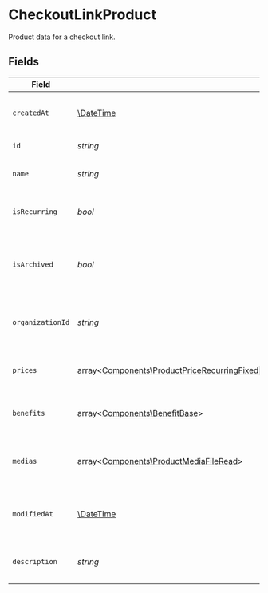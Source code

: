# CheckoutLinkProduct

Product data for a checkout link.


## Fields

| Field                                                                                                                                                                                                                                                                           | Type                                                                                                                                                                                                                                                                            | Required                                                                                                                                                                                                                                                                        | Description                                                                                                                                                                                                                                                                     |
| ------------------------------------------------------------------------------------------------------------------------------------------------------------------------------------------------------------------------------------------------------------------------------- | ------------------------------------------------------------------------------------------------------------------------------------------------------------------------------------------------------------------------------------------------------------------------------- | ------------------------------------------------------------------------------------------------------------------------------------------------------------------------------------------------------------------------------------------------------------------------------- | ------------------------------------------------------------------------------------------------------------------------------------------------------------------------------------------------------------------------------------------------------------------------------- |
| `createdAt`                                                                                                                                                                                                                                                                     | [\DateTime](https://www.php.net/manual/en/class.datetime.php)                                                                                                                                                                                                                   | :heavy_check_mark:                                                                                                                                                                                                                                                              | Creation timestamp of the object.                                                                                                                                                                                                                                               |
| `id`                                                                                                                                                                                                                                                                            | *string*                                                                                                                                                                                                                                                                        | :heavy_check_mark:                                                                                                                                                                                                                                                              | The ID of the product.                                                                                                                                                                                                                                                          |
| `name`                                                                                                                                                                                                                                                                          | *string*                                                                                                                                                                                                                                                                        | :heavy_check_mark:                                                                                                                                                                                                                                                              | The name of the product.                                                                                                                                                                                                                                                        |
| `isRecurring`                                                                                                                                                                                                                                                                   | *bool*                                                                                                                                                                                                                                                                          | :heavy_check_mark:                                                                                                                                                                                                                                                              | Whether the product is a subscription tier.                                                                                                                                                                                                                                     |
| `isArchived`                                                                                                                                                                                                                                                                    | *bool*                                                                                                                                                                                                                                                                          | :heavy_check_mark:                                                                                                                                                                                                                                                              | Whether the product is archived and no longer available.                                                                                                                                                                                                                        |
| `organizationId`                                                                                                                                                                                                                                                                | *string*                                                                                                                                                                                                                                                                        | :heavy_check_mark:                                                                                                                                                                                                                                                              | The ID of the organization owning the product.                                                                                                                                                                                                                                  |
| `prices`                                                                                                                                                                                                                                                                        | array<[Components\ProductPriceRecurringFixed\|Components\ProductPriceRecurringCustom\|Components\ProductPriceRecurringFree\|Components\ProductPriceOneTimeFixed\|Components\ProductPriceOneTimeCustom\|Components\ProductPriceOneTimeFree](../../Models/Components/ProductPrice.md)> | :heavy_check_mark:                                                                                                                                                                                                                                                              | List of prices for this product.                                                                                                                                                                                                                                                |
| `benefits`                                                                                                                                                                                                                                                                      | array<[Components\BenefitBase](../../Models/Components/BenefitBase.md)>                                                                                                                                                                                                         | :heavy_check_mark:                                                                                                                                                                                                                                                              | List of benefits granted by the product.                                                                                                                                                                                                                                        |
| `medias`                                                                                                                                                                                                                                                                        | array<[Components\ProductMediaFileRead](../../Models/Components/ProductMediaFileRead.md)>                                                                                                                                                                                       | :heavy_check_mark:                                                                                                                                                                                                                                                              | List of medias associated to the product.                                                                                                                                                                                                                                       |
| `modifiedAt`                                                                                                                                                                                                                                                                    | [\DateTime](https://www.php.net/manual/en/class.datetime.php)                                                                                                                                                                                                                   | :heavy_check_mark:                                                                                                                                                                                                                                                              | Last modification timestamp of the object.                                                                                                                                                                                                                                      |
| `description`                                                                                                                                                                                                                                                                   | *string*                                                                                                                                                                                                                                                                        | :heavy_check_mark:                                                                                                                                                                                                                                                              | The description of the product.                                                                                                                                                                                                                                                 |